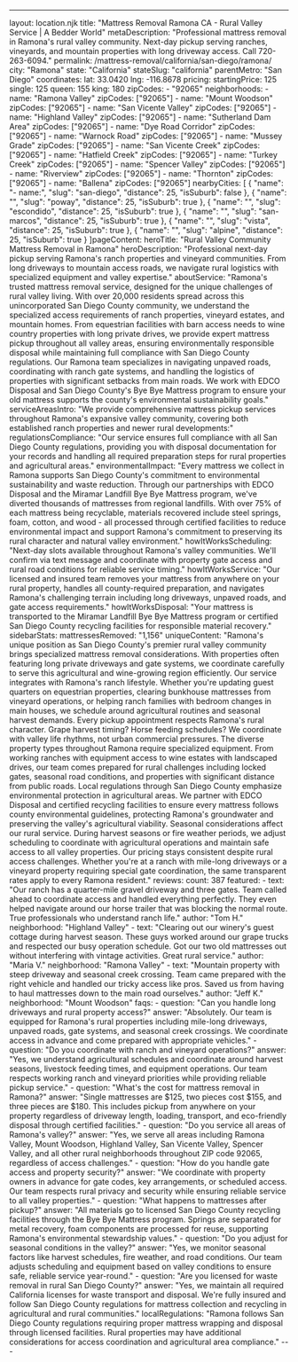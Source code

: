 ---
layout: location.njk
title: "Mattress Removal Ramona CA - Rural Valley Service | A Bedder World" metaDescription: "Professional mattress removal in Ramona's rural valley community. Next-day pickup serving ranches, vineyards, and mountain properties with long driveway access. Call 720-263-6094."
permalink: /mattress-removal/california/san-diego/ramona/
city: "Ramona" state: "California" stateSlug: "california" parentMetro: "San Diego" coordinates: lat: 33.0420 lng: -116.8678 pricing: startingPrice: 125 single: 125 queen: 155 king: 180 zipCodes: - "92065" neighborhoods: - name: "Ramona Valley" zipCodes: ["92065"] - name: "Mount Woodson" zipCodes: ["92065"] - name: "San Vicente Valley" zipCodes: ["92065"] - name: "Highland Valley" zipCodes: ["92065"] - name: "Sutherland Dam Area" zipCodes: ["92065"] - name: "Dye Road Corridor" zipCodes: ["92065"] - name: "Warnock Road" zipCodes: ["92065"] - name: "Mussey Grade" zipCodes: ["92065"] - name: "San Vicente Creek" zipCodes: ["92065"] - name: "Hatfield Creek" zipCodes: ["92065"] - name: "Turkey Creek" zipCodes: ["92065"] - name: "Spencer Valley" zipCodes: ["92065"] - name: "Riverview" zipCodes: ["92065"] - name: "Thornton" zipCodes: ["92065"] - name: "Ballena" zipCodes: ["92065"] nearbyCities: [ { "name": "- name:", "slug": "san-diego", "distance": 25, "isSuburb": false }, { "name": "", "slug": "poway", "distance": 25, "isSuburb": true }, { "name": "", "slug": "escondido", "distance": 25, "isSuburb": true }, { "name": "", "slug": "san-marcos", "distance": 25, "isSuburb": true }, { "name": "", "slug": "vista", "distance": 25, "isSuburb": true }, { "name": "", "slug": "alpine", "distance": 25, "isSuburb": true } ]pageContent: heroTitle: "Rural Valley Community Mattress Removal in Ramona" heroDescription: "Professional next-day pickup serving Ramona's ranch properties and vineyard communities. From long driveways to mountain access roads, we navigate rural logistics with specialized equipment and valley expertise." aboutService: "Ramona's trusted mattress removal service, designed for the unique challenges of rural valley living. With over 20,000 residents spread across this unincorporated San Diego County community, we understand the specialized access requirements of ranch properties, vineyard estates, and mountain homes. From equestrian facilities with barn access needs to wine country properties with long private drives, we provide expert mattress pickup throughout all valley areas, ensuring environmentally responsible disposal while maintaining full compliance with San Diego County regulations. Our Ramona team specializes in navigating unpaved roads, coordinating with ranch gate systems, and handling the logistics of properties with significant setbacks from main roads. We work with EDCO Disposal and San Diego County's Bye Bye Mattress program to ensure your old mattress supports the county's environmental sustainability goals." serviceAreasIntro: "We provide comprehensive mattress pickup services throughout Ramona's expansive valley community, covering both established ranch properties and newer rural developments:" regulationsCompliance: "Our service ensures full compliance with all San Diego County regulations, providing you with disposal documentation for your records and handling all required preparation steps for rural properties and agricultural areas." environmentalImpact: "Every mattress we collect in Ramona supports San Diego County's commitment to environmental sustainability and waste reduction. Through our partnerships with EDCO Disposal and the Miramar Landfill Bye Bye Mattress program, we've diverted thousands of mattresses from regional landfills. With over 75% of each mattress being recyclable, materials recovered include steel springs, foam, cotton, and wood - all processed through certified facilities to reduce environmental impact and support Ramona's commitment to preserving its rural character and natural valley environment." howItWorksScheduling: "Next-day slots available throughout Ramona's valley communities. We'll confirm via text message and coordinate with property gate access and rural road conditions for reliable service timing." howItWorksService: "Our licensed and insured team removes your mattress from anywhere on your rural property, handles all county-required preparation, and navigates Ramona's challenging terrain including long driveways, unpaved roads, and gate access requirements." howItWorksDisposal: "Your mattress is transported to the Miramar Landfill Bye Bye Mattress program or certified San Diego County recycling facilities for responsible material recovery." sidebarStats: mattressesRemoved: "1,156" uniqueContent: "Ramona's unique position as San Diego County's premier rural valley community brings specialized mattress removal considerations. With properties often featuring long private driveways and gate systems, we coordinate carefully to serve this agricultural and wine-growing region efficiently. Our service integrates with Ramona's ranch lifestyle. Whether you're updating guest quarters on equestrian properties, clearing bunkhouse mattresses from vineyard operations, or helping ranch families with bedroom changes in main houses, we schedule around agricultural routines and seasonal harvest demands. Every pickup appointment respects Ramona's rural character. Grape harvest timing? Horse feeding schedules? We coordinate with valley life rhythms, not urban commercial pressures. The diverse property types throughout Ramona require specialized equipment. From working ranches with equipment access to wine estates with landscaped drives, our team comes prepared for rural challenges including locked gates, seasonal road conditions, and properties with significant distance from public roads. Local regulations through San Diego County emphasize environmental protection in agricultural areas. We partner with EDCO Disposal and certified recycling facilities to ensure every mattress follows county environmental guidelines, protecting Ramona's groundwater and preserving the valley's agricultural viability. Seasonal considerations affect our rural service. During harvest seasons or fire weather periods, we adjust scheduling to coordinate with agricultural operations and maintain safe access to all valley properties. Our pricing stays consistent despite rural access challenges. Whether you're at a ranch with mile-long driveways or a vineyard property requiring special gate coordination, the same transparent rates apply to every Ramona resident." reviews: count: 387 featured: - text: "Our ranch has a quarter-mile gravel driveway and three gates. Team called ahead to coordinate access and handled everything perfectly. They even helped navigate around our horse trailer that was blocking the normal route. True professionals who understand ranch life." author: "Tom H." neighborhood: "Highland Valley" - text: "Clearing out our winery's guest cottage during harvest season. These guys worked around our grape trucks and respected our busy operation schedule. Got our two old mattresses out without interfering with vintage activities. Great rural service." author: "Maria V." neighborhood: "Ramona Valley" - text: "Mountain property with steep driveway and seasonal creek crossing. Team came prepared with the right vehicle and handled our tricky access like pros. Saved us from having to haul mattresses down to the main road ourselves." author: "Jeff K." neighborhood: "Mount Woodson" faqs: - question: "Can you handle long driveways and rural property access?" answer: "Absolutely. Our team is equipped for Ramona's rural properties including mile-long driveways, unpaved roads, gate systems, and seasonal creek crossings. We coordinate access in advance and come prepared with appropriate vehicles." - question: "Do you coordinate with ranch and vineyard operations?" answer: "Yes, we understand agricultural schedules and coordinate around harvest seasons, livestock feeding times, and equipment operations. Our team respects working ranch and vineyard priorities while providing reliable pickup service." - question: "What's the cost for mattress removal in Ramona?" answer: "Single mattresses are $125, two pieces cost $155, and three pieces are $180. This includes pickup from anywhere on your property regardless of driveway length, loading, transport, and eco-friendly disposal through certified facilities." - question: "Do you service all areas of Ramona's valley?" answer: "Yes, we serve all areas including Ramona Valley, Mount Woodson, Highland Valley, San Vicente Valley, Spencer Valley, and all other rural neighborhoods throughout ZIP code 92065, regardless of access challenges." - question: "How do you handle gate access and property security?" answer: "We coordinate with property owners in advance for gate codes, key arrangements, or scheduled access. Our team respects rural privacy and security while ensuring reliable service to all valley properties." - question: "What happens to mattresses after pickup?" answer: "All materials go to licensed San Diego County recycling facilities through the Bye Bye Mattress program. Springs are separated for metal recovery, foam components are processed for reuse, supporting Ramona's environmental stewardship values." - question: "Do you adjust for seasonal conditions in the valley?" answer: "Yes, we monitor seasonal factors like harvest schedules, fire weather, and road conditions. Our team adjusts scheduling and equipment based on valley conditions to ensure safe, reliable service year-round." - question: "Are you licensed for waste removal in rural San Diego County?" answer: "Yes, we maintain all required California licenses for waste transport and disposal. We're fully insured and follow San Diego County regulations for mattress collection and recycling in agricultural and rural communities." localRegulations: "Ramona follows San Diego County regulations requiring proper mattress wrapping and disposal through licensed facilities. Rural properties may have additional considerations for access coordination and agricultural area compliance." ---